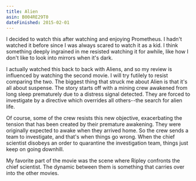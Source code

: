 ```yaml
---
title: Alien
asin: B004RE29T0
dateFinished: 2015-02-01
---
```


I decided to watch this after watching and enjoying Prometheus. I hadn't watched it before since I was 
always scared to watch it as a kid. I think something deeply ingrained in me resisted watching it for
awhile, like how I don't like to look into mirrors when it's dark.

I actually watched this back to back with Aliens, and so my review is influenced by watching the second
movie. I will try futilely to resist comparing the two. The biggest thing that struck me about Alien is
that it's all about suspense. The story starts off with a mining crew awakened from long sleep 
prematurely due to a distress signal detected. They are forced to investigate by a directive which 
overrides all others--the search for alien life.

Of course, some of the crew resists this new objective, exacerbating the tension that has been created by
their premature awakening. They were originally expected to awake when they arrived home. So the crew
sends a team to investigate, and that's when things go wrong. When the chief scientist disobeys an order
to quarantine the investigation team, things just keep on going downhill.

My favorite part of the movie was the scene where Ripley confronts the chief scientist. The dynamic between
them is something that carries over into the other movies.
